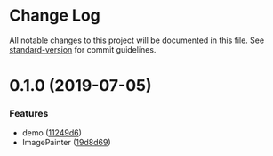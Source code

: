 # Change Log

All notable changes to this project will be documented in this file. See [standard-version](https://github.com/conventional-changelog/standard-version) for commit guidelines.

<a name="0.1.0"></a>
# 0.1.0 (2019-07-05)


### Features

* demo ([11249d6](https://github.com/wannaxiao/vue-image-painter/commit/11249d6))
* ImagePainter ([19d8d69](https://github.com/wannaxiao/vue-image-painter/commit/19d8d69))
